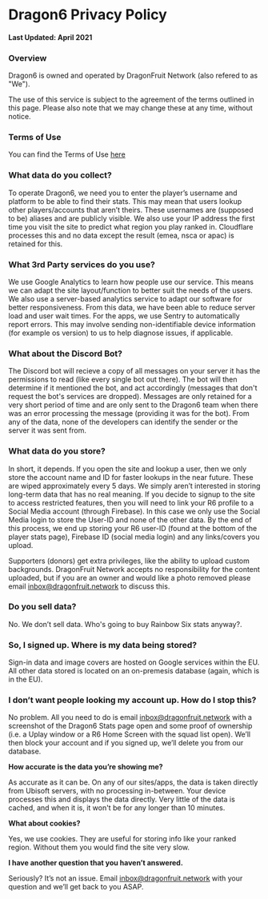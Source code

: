# Dragon6 Privacy Policy
#### Last Updated: April 2021

### **Overview**

Dragon6 is owned and operated by DragonFruit Network (also refered to as "We").  

The use of this service is subject to the agreement of the terms outlined in this page. Please also note that we may change these at any time, without notice.

### **Terms of Use**

You can find the Terms of Use [here](/wiki/dragon6/legal/privacy/terms)

### **What data do you collect?**

To operate Dragon6, we need you to enter the player’s username and platform to be able to find their stats. This may mean that users lookup other players/accounts that aren’t theirs. These usernames are (supposed to be) aliases and are publicly visible. We also use your IP address the first time you visit the site to predict what region you play ranked in. Cloudflare processes this and no data except the result (emea, nsca or apac) is retained for this.

### **What 3rd Party services do you use?**

We use Google Analytics to learn how people use our service. This means we can adapt the site layout/function to better suit the needs of the users. We also use a server-based analytics service to adapt our software for better responsiveness. From this data, we have been able to reduce server load and user wait times. For the apps, we use Sentry to automatically report errors. This may involve sending non-identifiable device information (for example os version) to us to help diagnose issues, if applicable.

### **What about the Discord Bot?**

The Discord bot will recieve a copy of all messages on your server it has the permissions to read (like every single bot out there). The bot will then determine if it mentioned the bot, and act accordingly (messages that don't request the bot's services are dropped). Messages are only retained for a very short period of time and are only sent to the Dragon6 team when there was an error processing the message (providing it was for the bot). From any of the data, none of the developers can identify the sender or the server it was sent from.

### **What data do you store?**

In short, it depends. If you open the site and lookup a user, then we only store the account name and ID for faster lookups in the near future. These are wiped approximately every 5 days. We simply aren’t interested in storing long-term data that has no real meaning. If you decide to signup to the site to access restricted features, then you will need to link your R6 profile to a Social Media account (through Firebase). In this case we only use the Social Media login to store the User-ID and none of the other data. By the end of this process, we end up storing your R6 user-ID (found at the bottom of the player stats page), Firebase ID (social media login) and any links/covers you upload.  

Supporters (donors) get extra privileges, like the ability to upload custom backgrounds. DragonFruit Network accepts no responsibility for the content uploaded, but if you are an owner and would like a photo removed please email inbox@dragonfruit.network to discuss this.

### **Do you sell data?**

No. We don’t sell data. Who's going to buy Rainbow Six stats anyway?.

### **So, I signed up. Where is my data being stored?**

Sign-in data and image covers are hosted on Google services within the EU. All other data stored is located on an on-premesis database (again, which is in the EU).

### **I don’t want people looking my account up. How do I stop this?**

No problem. All you need to do is email inbox@dragonfruit.network with a screenshot of the Dragon6 Stats page open and some proof of ownership (i.e. a Uplay window or a R6 Home Screen with the squad list open). We’ll then block your account and if you signed up, we’ll delete you from our database.

**How accurate is the data you’re showing me?**

As accurate as it can be. On any of our sites/apps, the data is taken directly from Ubisoft servers, with no processing in-between. Your device processes this and displays the data directly. Very little of the data is cached, and when it is, it won't be for any longer than 10 minutes.

**What about cookies?**

Yes, we use cookies. They are useful for storing info like your ranked region. Without them you would find the site very slow.

**I have another question that you haven’t answered.**

Seriously? It’s not an issue. Email inbox@dragonfruit.network with your question and we’ll get back to you ASAP.